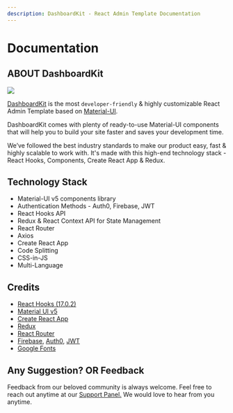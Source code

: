 ```yaml
---
description: DashboardKit - React Admin Template Documentation
---
```


# Documentation

## ABOUT DashboardKit

![](.gitbook/assets/og-DashboardKit-admin-template.png)

[DashboardKit](https://DashboardKitdashboard.io) is the most `developer-friendly` & highly customizable React Admin Template based on [Material-UI](http://material-ui.com/).

DashboardKit comes with plenty of ready-to-use Material-UI components that will help you to build your site faster and saves your development time.

We’ve followed the best industry standards to make our product easy, fast & highly scalable to work with. It's made with this high-end technology stack - React Hooks, Components, Create React App & Redux.

## Technology Stack

- Material-UI v5 components library
- Authentication Methods - Auth0, Firebase, JWT
- React Hooks API
- Redux & React Context API for State Management
- React Router
- Axios
- Create React App
- Code Splitting
- CSS-in-JS
- Multi-Language

## Credits

- [React Hooks \(17.0.2\)](https://reactjs.org/docs/hooks-intro.html)
- [Material UI v5](https://next.material-ui.com/)
- [Create React App](https://github.com/facebook/create-react-app)
- [Redux](https://redux.js.org/)
- [React Router](https://github.com/ReactTraining/react-router)
- [Firebase](https://firebase.google.com/docs/auth), [Auth0](https://auth0.com/), [JWT](https://jwt.io/)
- [Google Fonts](https://fonts.google.com/)

## Any Suggestion? OR Feedback

Feedback from our beloved community is always welcome. Feel free to reach out anytime at our [Support Panel.](https://codedthemes.support-hub.io) We would love to hear from you anytime.
